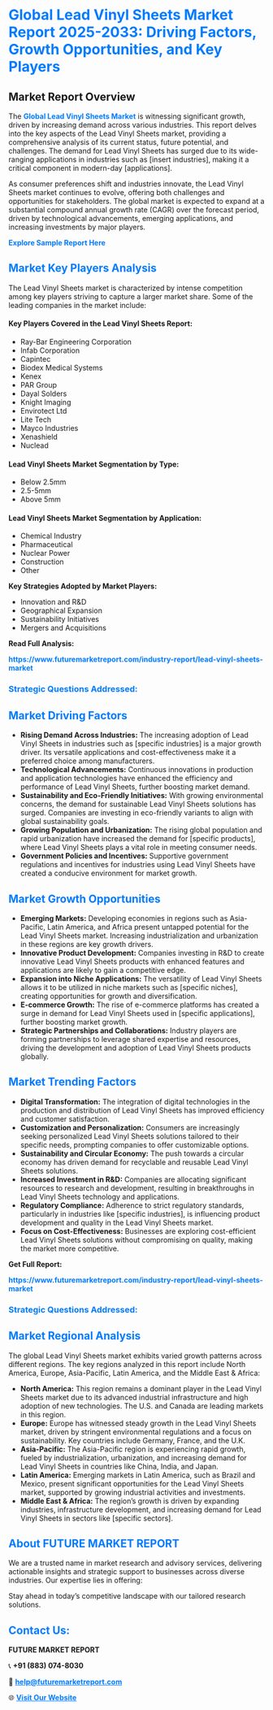 <h1 style="color: #007BFF;">Global Lead Vinyl Sheets Market Report 2025-2033: Driving Factors, Growth Opportunities, and Key Players</h1>

<section id="overview">
<h2>Market Report Overview</h2>
<p>The <a href="https://www.futuremarketreport.com/industry-report/lead-vinyl-sheets-market" style="color: #007BFF; text-decoration: none;"><strong>Global Lead Vinyl Sheets Market</strong></a> is witnessing significant growth, driven by increasing demand across various industries. This report delves into the key aspects of the Lead Vinyl Sheets market, providing a comprehensive analysis of its current status, future potential, and challenges. The demand for Lead Vinyl Sheets has surged due to its wide-ranging applications in industries such as [insert industries], making it a critical component in modern-day [applications].</p>
<p>As consumer preferences shift and industries innovate, the Lead Vinyl Sheets market continues to evolve, offering both challenges and opportunities for stakeholders. The global market is expected to expand at a substantial compound annual growth rate (CAGR) over the forecast period, driven by technological advancements, emerging applications, and increasing investments by major players.</p>
</section>

<section id="overview">
<p><a href="https://www.futuremarketreport.com/request-sample/reportId=114298" style="color: #007BFF; text-decoration: none;"><strong>Explore Sample Report Here</strong></a></p>
</section>

<section id="key-players">
<h2 style="color: #007BFF;">Market Key Players Analysis</h2>
<p>The Lead Vinyl Sheets market is characterized by intense competition among key players striving to capture a larger market share. Some of the leading companies in the market include:</p>
<h4>Key Players Covered in the Lead Vinyl Sheets Report:</h4>
<ul><li>Ray-Bar Engineering Corporation</li><li>Infab Corporation</li><li>Capintec</li><li>Biodex Medical Systems</li><li>Kenex</li><li>PAR Group</li><li>Dayal Solders</li><li>Knight Imaging</li><li>Envirotect Ltd</li><li>Lite Tech</li><li>Mayco Industries</li><li>Xenashield</li><li>Nuclead</li></ul>
<h4>Lead Vinyl Sheets Market Segmentation by Type:</h4>
<ul><li>Below 2.5mm</li><li>2.5-5mm</li><li>Above 5mm</li></ul>

<h4>Lead Vinyl Sheets Market Segmentation by Application:</h4>
<ul><li>Chemical Industry</li><li>Pharmaceutical</li><li>Nuclear Power</li><li>Construction</li><li>Other</li></ul>
<p><strong>Key Strategies Adopted by Market Players:</strong></p>
<ul>
<li>Innovation and R&D</li>
<li>Geographical Expansion</li>
<li>Sustainability Initiatives</li>
<li>Mergers and Acquisitions</li>
</ul>
</section>

<section>
<p><strong>Read Full Analysis: </strong></p><a href="https://www.futuremarketreport.com/industry-report/lead-vinyl-sheets-market" style="color: #007BFF; text-decoration: none;"><strong>https://www.futuremarketreport.com/industry-report/lead-vinyl-sheets-market</strong></a>
<h3 style="color: #007BFF;">Strategic Questions Addressed:</h3>
</section>

<section id="driving-factors">
<h2 style="color: #007BFF;">Market Driving Factors</h2>
<ul>
<li><strong>Rising Demand Across Industries:</strong> The increasing adoption of Lead Vinyl Sheets in industries such as [specific industries] is a major growth driver. Its versatile applications and cost-effectiveness make it a preferred choice among manufacturers.</li>
<li><strong>Technological Advancements:</strong> Continuous innovations in production and application technologies have enhanced the efficiency and performance of Lead Vinyl Sheets, further boosting market demand.</li>
<li><strong>Sustainability and Eco-Friendly Initiatives:</strong> With growing environmental concerns, the demand for sustainable Lead Vinyl Sheets solutions has surged. Companies are investing in eco-friendly variants to align with global sustainability goals.</li>
<li><strong>Growing Population and Urbanization:</strong> The rising global population and rapid urbanization have increased the demand for [specific products], where Lead Vinyl Sheets plays a vital role in meeting consumer needs.</li>
<li><strong>Government Policies and Incentives:</strong> Supportive government regulations and incentives for industries using Lead Vinyl Sheets have created a conducive environment for market growth.</li>
</ul>
</section>

<section id="growth-opportunities">
<h2 style="color: #007BFF;">Market Growth Opportunities</h2>
<ul>
<li><strong>Emerging Markets:</strong> Developing economies in regions such as Asia-Pacific, Latin America, and Africa present untapped potential for the Lead Vinyl Sheets market. Increasing industrialization and urbanization in these regions are key growth drivers.</li>
<li><strong>Innovative Product Development:</strong> Companies investing in R&D to create innovative Lead Vinyl Sheets products with enhanced features and applications are likely to gain a competitive edge.</li>
<li><strong>Expansion into Niche Applications:</strong> The versatility of Lead Vinyl Sheets allows it to be utilized in niche markets such as [specific niches], creating opportunities for growth and diversification.</li>
<li><strong>E-commerce Growth:</strong> The rise of e-commerce platforms has created a surge in demand for Lead Vinyl Sheets used in [specific applications], further boosting market growth.</li>
<li><strong>Strategic Partnerships and Collaborations:</strong> Industry players are forming partnerships to leverage shared expertise and resources, driving the development and adoption of Lead Vinyl Sheets products globally.</li>
</ul>
</section>

<section id="trending-factors">
<h2 style="color: #007BFF;">Market Trending Factors</h2>
<ul>
<li><strong>Digital Transformation:</strong> The integration of digital technologies in the production and distribution of Lead Vinyl Sheets has improved efficiency and customer satisfaction.</li>
<li><strong>Customization and Personalization:</strong> Consumers are increasingly seeking personalized Lead Vinyl Sheets solutions tailored to their specific needs, prompting companies to offer customizable options.</li>
<li><strong>Sustainability and Circular Economy:</strong> The push towards a circular economy has driven demand for recyclable and reusable Lead Vinyl Sheets solutions.</li>
<li><strong>Increased Investment in R&D:</strong> Companies are allocating significant resources to research and development, resulting in breakthroughs in Lead Vinyl Sheets technology and applications.</li>
<li><strong>Regulatory Compliance:</strong> Adherence to strict regulatory standards, particularly in industries like [specific industries], is influencing product development and quality in the Lead Vinyl Sheets market.</li>
<li><strong>Focus on Cost-Effectiveness:</strong> Businesses are exploring cost-efficient Lead Vinyl Sheets solutions without compromising on quality, making the market more competitive.</li>
</ul>
</section>

<section>
<p><strong>Get Full Report: </strong></p><a href="https://www.futuremarketreport.com/industry-report/lead-vinyl-sheets-market" style="color: #007BFF; text-decoration: none;"><strong>https://www.futuremarketreport.com/industry-report/lead-vinyl-sheets-market</strong></a>
<h3 style="color: #007BFF;">Strategic Questions Addressed:</h3>
</section>


<section id="regional-analysis">
<h2 style="color: #007BFF;">Market Regional Analysis</h2>
<p>The global Lead Vinyl Sheets market exhibits varied growth patterns across different regions. The key regions analyzed in this report include North America, Europe, Asia-Pacific, Latin America, and the Middle East & Africa:</p>
<ul>
<li><strong>North America:</strong> This region remains a dominant player in the Lead Vinyl Sheets market due to its advanced industrial infrastructure and high adoption of new technologies. The U.S. and Canada are leading markets in this region.</li>
<li><strong>Europe:</strong> Europe has witnessed steady growth in the Lead Vinyl Sheets market, driven by stringent environmental regulations and a focus on sustainability. Key countries include Germany, France, and the U.K.</li>
<li><strong>Asia-Pacific:</strong> The Asia-Pacific region is experiencing rapid growth, fueled by industrialization, urbanization, and increasing demand for Lead Vinyl Sheets in countries like China, India, and Japan.</li>
<li><strong>Latin America:</strong> Emerging markets in Latin America, such as Brazil and Mexico, present significant opportunities for the Lead Vinyl Sheets market, supported by growing industrial activities and investments.</li>
<li><strong>Middle East & Africa:</strong> The region’s growth is driven by expanding industries, infrastructure development, and increasing demand for Lead Vinyl Sheets in sectors like [specific sectors].</li>
</ul>
</section>

<footer>
<h2 style="color: #007BFF;">About FUTURE MARKET REPORT</h2>
<p>We are a trusted name in market research and advisory services, delivering actionable insights and strategic support to businesses across diverse industries. Our expertise lies in offering:</p>

<p>Stay ahead in today’s competitive landscape with our tailored research solutions.</p>

<h2 style="color: #007BFF;">Contact Us:</h2>
<p><strong>FUTURE MARKET REPORT</strong></p>
<p>📞 <strong>+91 (883) 074-8030</strong></p>
<p>📧 <strong><a href="mailto:help@futuremarketreport.com" style="color: #007BFF;">help@futuremarketreport.com</a></strong></p>
<p>🌐 <strong><a href="https://www.futuremarketreport.com/" style="color: #007BFF;">Visit Our Website</a></strong></p>
</footer>